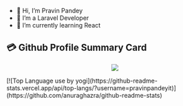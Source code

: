 - 👋 Hi, I’m Pravin Pandey
- 👀 I’m a Laravel Developer 
- 🌱 I’m currently learning React
<!---
- 💞️ I’m looking to collaborate on ...
- 📫 How to reach me ...
- 😄 Pronouns: ...
- ⚡ Fun fact: ...
--->

<!---
pravinpandeyit/pravinpandeyit is a ✨ special ✨ repository because its `README.md` (this file) appears on your GitHub profile.
You can click the Preview link to take a look at your changes.
--->


## 💳 Github Profile Summary Card
<p align="center">
  <img src="https://github-profile-summary-cards.vercel.app/api/cards/profile-details?username=pravinpandeyit&theme=vue"/>
</p>
<!---
## 📟 GitHub Stats
<p align="center">
	<img width="48%" src="https://github-readme-stats.vercel.app/api?username=pravinpandeyit&show_icons=true&theme=vue" />
	<img width="48%" src="https://github-readme-streak-stats.herokuapp.com/?user=pravinpandeyit&theme=vue" />
</p>
--->
[![Top Language use by yogi](https://github-readme-stats.vercel.app/api/top-langs/?username=pravinpandeyit)](https://github.com/anuraghazra/github-readme-stats)
